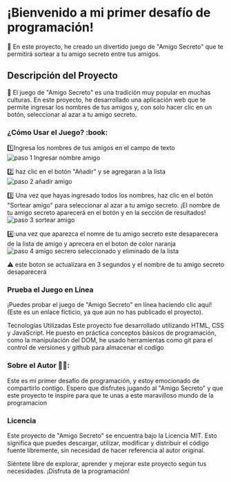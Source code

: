 <h1>¡Bienvenido a mi primer desafío de programación! </h1>

:pushpin: En este proyecto, he creado un divertido juego de "Amigo Secreto" que te permitirá sortear a tu amigo secreto entre tus amigos.

<h2>Descripción del Proyecto</h2>

:pushpin: El juego de "Amigo Secreto" es una tradición muy popular en muchas culturas. En este proyecto, he desarrollado una aplicación web 
que te permite ingresar los nombres de tus amigos y, con solo hacer clic en un botón, seleccionar al azar a tu amigo secreto.

<h3>¿Cómo Usar el Juego? :book:  </h3>

:one:Ingresa los nombres de tus amigos en el campo de texto ![paso 1  Ingresar nombre amigo](https://github.com/user-attachments/assets/4d426f5a-eba0-481f-a9f5-765434d66e1c)
 
:two: haz clic en el botón "Añadir" y se agregaran a la lista ![paso 2  añadir amigo](https://github.com/user-attachments/assets/2ebf1700-5acc-4a9e-8b06-a97b5624611e)



:three: Una vez que hayas ingresado todos los nombres, haz clic en el botón "Sortear amigo" para seleccionar al azar a tu amigo secreto.
¡El nombre de tu amigo secreto aparecerá en el botón y en la sección de resultados!
![paso 3 sortear amigo](https://github.com/user-attachments/assets/fe6d68e1-9278-489d-a406-6caa0a93d8e1)

4️⃣:una vez que aparezca el nomre de tu amigo secreto este desaparecera de la lista de amigo y aprecera en el boton de color naranja 
![paso 4  amigo secrero seleccionado y eliminado de la lista](https://github.com/user-attachments/assets/2dd896ef-6efe-440c-b9d8-0c98fc8eb5aa)

:warning: este boton se actualizara en 3 segundos y el nombre de tu amigo secreto desaparecerá

<h3>Prueba el Juego en Línea</h3>

¡Puedes probar el juego de "Amigo Secreto" en línea haciendo clic aquí! (Este es un enlace ficticio, ya que aún no has publicado el proyecto).


Tecnologías Utilizadas
Este proyecto fue desarrollado utilizando HTML, CSS y JavaScript. He puesto en práctica conceptos básicos de programación, como la manipulación del DOM,  he usado herramientas como git para el control de versiones y github para almacenar el codigo

<h3>Sobre el Autor  🤵‍♂️:</h3>
Este es mi primer desafío de programación, y estoy emocionado de compartirlo contigo. Espero que disfrutes jugando al "Amigo Secreto" y que este proyecto te inspire para que te unas 
a este maravilloso mundo de la programacion 

<h3>Licencia</h3>
Este proyecto de "Amigo Secreto" se encuentra bajo la Licencia MIT. Esto significa que puedes descargar, utilizar, modificar y distribuir el código fuente libremente, sin necesidad de hacer referencia al autor original.

Siéntete libre de explorar, aprender y mejorar este proyecto según tus necesidades. ¡Disfruta de la programación!
